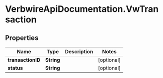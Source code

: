 # VerbwireApiDocumentation.VwTransaction

## Properties
Name | Type | Description | Notes
------------ | ------------- | ------------- | -------------
**transactionID** | **String** |  | [optional] 
**status** | **String** |  | [optional] 
